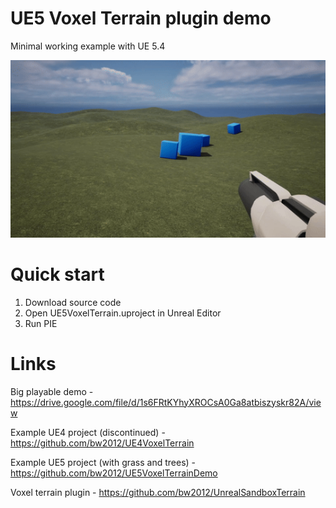 
# UE5 Voxel Terrain plugin demo

Minimal working example with UE 5.4

![Unreal Engine 5 voxel terrian](https://raw.githubusercontent.com/bw2012/UE5VoxelTerrainTemplate/master/demo.gif)

# Quick start

1. Download source code
2. Open UE5VoxelTerrain.uproject in Unreal Editor
3. Run PIE

# Links
Big playable demo - https://drive.google.com/file/d/1s6FRtKYhyXROCsA0Ga8atbiszyskr82A/view

Example UE4 project (discontinued) - https://github.com/bw2012/UE4VoxelTerrain

Example UE5 project (with grass and trees) - https://github.com/bw2012/UE5VoxelTerrainDemo

Voxel terrain plugin - https://github.com/bw2012/UnrealSandboxTerrain


